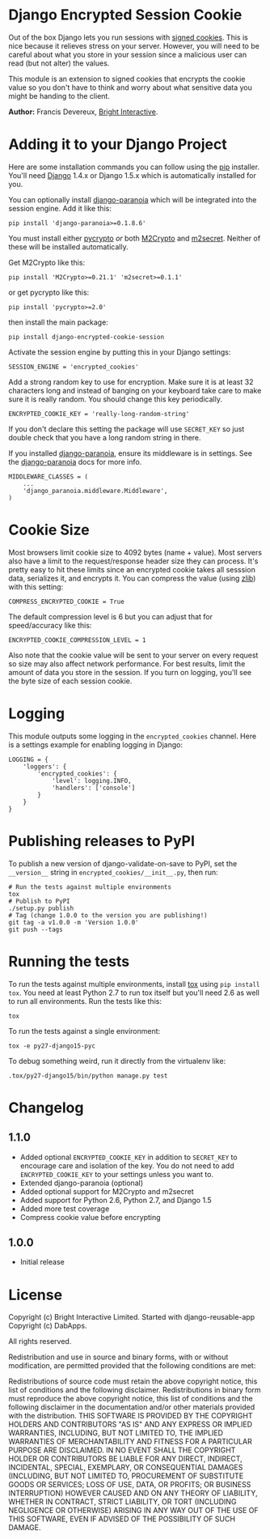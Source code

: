 Django Encrypted Session Cookie
===============================

Out of the box Django lets you run sessions with
[signed cookies](https://docs.djangoproject.com/en/dev/topics/http/sessions/#using-cookie-based-sessions).
This is nice because it relieves stress on your server.
However, you will need to be careful about what you store in your session since
a malicious user can read (but not alter) the values.

This module is an extension to signed cookies that encrypts the cookie value
so you don't have to think and worry about what sensitive data you might be
handing to the client.

**Author:** Francis Devereux, [Bright Interactive][1].

Adding it to your Django Project
================================

Here are some installation commands you can follow using the
[pip](http://www.pip-installer.org/) installer.
You'll need
[Django](https://djangoproject.com/) 1.4.x or Django 1.5.x
which is automatically installed for you.

You can optionally install [django-paranoia][2] which will be
integrated into the session engine. Add it like this:

    pip install 'django-paranoia>=0.1.8.6'

You must install either
[pycrypto](https://pypi.python.org/pypi/pycrypto)
*or* both
[M2Crypto](https://pypi.python.org/pypi/M2Crypto)
and [m2secret](https://pypi.python.org/pypi/m2secret).
Neither of these will be installed automatically.

Get M2Crypto like this:

    pip install 'M2Crypto>=0.21.1' 'm2secret>=0.1.1'

or get pycrypto like this:

    pip install 'pycrypto>=2.0'

then install the main package:

    pip install django-encrypted-cookie-session

Activate the session engine by putting this in your Django settings:

    SESSION_ENGINE = 'encrypted_cookies'

Add a strong random key to use for encryption. Make sure it is at least 32
characters long and instead of banging on your keyboard take care to make sure
it is really random. You should change this key periodically.

    ENCRYPTED_COOKIE_KEY = 'really-long-random-string'

If you don't declare this setting the package will use `SECRET_KEY` so just
double check that you have a long random string in there.

If you installed [django-paranoia][2], ensure its middleware is in settings.
See the [django-paranoia][2] docs for more info.

    MIDDLEWARE_CLASSES = (
        ...
        'django_paranoia.middleware.Middleware',
    )

Cookie Size
===========

Most browsers limit cookie size to 4092 bytes (name + value).
Most servers also have a limit to the request/response header size
they can process.
It's pretty easy to hit these limits since an encrypted cookie takes all
sesssion data, serializes it, and encrypts it. You can compress the value
(using
[zlib](http://docs.python.org/2/library/zlib.html#module-zlib))
with this setting:

    COMPRESS_ENCRYPTED_COOKIE = True

The default compression level is 6 but you can adjust that for speed/accuracy
like this:

    ENCRYPTED_COOKIE_COMPRESSION_LEVEL = 1

Also note that the cookie value will be sent to your server on every request so
size may also affect network performance. For best results, limit the amount of
data you store in the session. If you turn on logging, you'll see the byte size
of each session cookie.

Logging
=======

This module outputs some logging in the `encrypted_cookies` channel.
Here is a settings example for enabling logging in Django:

    LOGGING = {
        'loggers': {
            'encrypted_cookies': {
                'level': logging.INFO,
                'handlers': ['console']
            }
        }
    }


Publishing releases to PyPI
===========================

To publish a new version of django-validate-on-save to PyPI, set the
`__version__` string in `encrypted_cookies/__init__.py`, then run:

    # Run the tests against multiple environments
    tox
    # Publish to PyPI
    ./setup.py publish
    # Tag (change 1.0.0 to the version you are publishing!)
    git tag -a v1.0.0 -m 'Version 1.0.0'
    git push --tags


Running the tests
=================

To run the tests against multiple environments, install
[tox](http://tox.readthedocs.org/) using
`pip install tox`. You need at least Python 2.7 to run tox itself but you'll
need 2.6 as well to run all environments. Run the tests like this:

    tox

To run the tests against a single environment:

    tox -e py27-django15-pyc

To debug something weird, run it directly from the virtualenv like:

    .tox/py27-django15/bin/python manage.py test

Changelog
=========

1.1.0
-----

* Added optional `ENCRYPTED_COOKIE_KEY` in addition to `SECRET_KEY` to encourage
  care and isolation of the key. You do not need to add `ENCRYPTED_COOKIE_KEY` to
  your settings unless you want to.
* Extended django-paranoia (optional)
* Added optional support for M2Crypto and m2secret
* Added support for Python 2.6, Python 2.7, and Django 1.5
* Added more test coverage
* Compress cookie value before encrypting

1.0.0
-----

* Initial release

License
=======

Copyright (c) Bright Interactive Limited.
Started with django-reusable-app Copyright (c) DabApps.

All rights reserved.

Redistribution and use in source and binary forms, with or without
modification, are permitted provided that the following conditions are met:

Redistributions of source code must retain the above copyright notice, this
list of conditions and the following disclaimer.
Redistributions in binary form must reproduce the above copyright notice, this
list of conditions and the following disclaimer in the documentation and/or
other materials provided with the distribution.
THIS SOFTWARE IS PROVIDED BY THE COPYRIGHT HOLDERS AND CONTRIBUTORS "AS IS" AND
ANY EXPRESS OR IMPLIED WARRANTIES, INCLUDING, BUT NOT LIMITED TO, THE IMPLIED
WARRANTIES OF MERCHANTABILITY AND FITNESS FOR A PARTICULAR PURPOSE ARE
DISCLAIMED. IN NO EVENT SHALL THE COPYRIGHT HOLDER OR CONTRIBUTORS BE LIABLE
FOR ANY DIRECT, INDIRECT, INCIDENTAL, SPECIAL, EXEMPLARY, OR CONSEQUENTIAL
DAMAGES (INCLUDING, BUT NOT LIMITED TO, PROCUREMENT OF SUBSTITUTE GOODS OR
SERVICES; LOSS OF USE, DATA, OR PROFITS; OR BUSINESS INTERRUPTION) HOWEVER
CAUSED AND ON ANY THEORY OF LIABILITY, WHETHER IN CONTRACT, STRICT LIABILITY,
OR TORT (INCLUDING NEGLIGENCE OR OTHERWISE) ARISING IN ANY WAY OUT OF THE USE
OF THIS SOFTWARE, EVEN IF ADVISED OF THE POSSIBILITY OF SUCH DAMAGE.

[1]: http://www.bright-interactive.com/
[2]: https://pypi.python.org/pypi/django-paranoia
